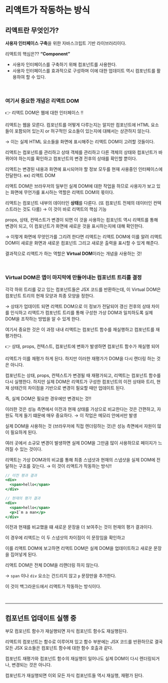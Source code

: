 # 리액트가 작동하는 방식

## 리액트란 무엇인가?

**사용자 인터페이스 구축**을 위한 자바스크립트 기반 라이브러리이다.

리액트의 핵심은?? **“Component”**

- 사용자 인터페이스를 구축하기 위해 컴포넌트를 사용한다.
- 사용자 인터페이스를 효과적으로 구성하며 이에 대한 업데이트 역시 컴포넌트를 활용하여 할 수 있다.

<br />

### 여기서 중요한 개념은 리액트 DOM

👉 리액트 DOM은 웹에 대한 인터페이스 !!

리액트는 웹을 모른다. 컴포넌트를 어떻게 다루는지는 알지만 컴포넌트에 HTML 요소들이 포함되어 있는지 or 허구적인 요소들이 있는지에 대해서는 상관하지 않는다.

→ 이는 실제 HTML 요소들을 화면에 표시해주는 리액트 DOM이 고려할 것들이다.

리액트는 컴포넌트를 관리하고 상태 객체를 관리하고 다른 객체의 상태와 컴포넌트가 바뀌어야 하는지를 확인하고 컴포넌트의 변경 전후의 상태를 확인할 뿐이다.

리액트는 변경된 내용과 화면에 표시되어야 할 정보 모두를 현재 사용중인 인터페이스에 전달한다. ex) 리액트 DOM

리액트 DOM은 브라우저의 일부인 실제 DOM에 대한 작업을 하므로 사용자가 보고 있는 화면에 무언가를 표시하는 역할은 리액트 DOM의 몫이다.

리액트는 컴포넌트 내부의 데이터인 **상태**를 다룬다.
(또 컴포넌트 전체의 데이터인 컨텍스트라는 것도 다룸)
→ 이 것이 바로 리액트의 핵심 기능

props, 상태, 컨텍스트가 변경이 되면 이 것을 사용하는 컴포넌트 역시 리액트를 통해 변경이 되고, 이 컴포넌트가 화면에 새로운 것을 표시하는지에 대해 확인한다.

→ 이렇게 화면에 무엇인가를 그리려 한다면 리액트는 리액트 DOM에 이를 알려
리액트 DOM이 새로운 화면과 새로운 컴포넌트 그리고 새로운 출력을 표시할 수 있게 해준다.

결과적으로 리액트가 하는 역할은 **Virtual DOM**이라는 개념을 사용하는 것!

<br />

### Virtual DOM은 앱이 마지막에 만들어내는 컴포넌트 트리를 결정

각각 하위 트리를 갖고 있는 컴포넌트들은 JSX 코드를 반환하는데,
이 Virtual DOM은 컴포넌트 트리의 현재 모양과 최종 모양을 정한다.

→ 상태가 업데이트 되면 리액트 DOM으로 이 정보가 전달되어 갱신 전후의
상태 차이를 인식하고 리액트가 컴포넌트 트리를 통해 구성한 가상 DOM과
일치하도록 실제 DOM을 조작하는 방법을 알 수 있게 한다.

여기서 중요한 것은
이 과정 내내 리액트는 컴포넌트 함수를 재실행하고 컴포넌트를 재평가한다.

👉 상태, props, 컨텍스트, 컴포넌트에 변화가 발생하면 컴포넌트 함수가 재실행 되어

리액트가 이를 재평가 하게 된다. 하지만 이러한 재평가가 DOM을 다시 랜더링 하는 것은 아니다.

컴포넌트는 상태, props, 컨텍스트가 변경될 때 재평가되고, 리액트는 컴포넌트 함수를 다시 실행한다. 하지만 실제 DOM은 리액트가 구성한 컴포넌트의 이전 상태와 트리, 현재 상태간의 차이점을 기반으로 변경이 필요할 때만 업데이트 된다.

즉, 실제 DOM은 필요한 경우에만 변경되는 것!!

이러한 것은 성능 측면에서
이전과 현재 상태를 가상으로 비교한다는 것은 간편하고, 자원도 적게 들기 떄문에 매우 중요하다. → 이 작업은 메모리 안에서만 발생

실제 DOM을 사용하는 것 (브라우저에 직접 렌더링하는 것)은 성능 측면에서 자원이 많이 필요하게 된다.

여러 곳에서 소규모 변경이 발생하면 실제 DOM을 그만큼 많이 사용하므로 페이지가 느려질 수 있는 것이다.

리액트는 가상 DOM과의 비교를 통해 최종 스냅샷과 현재의 스냅샷을 실제 DOM에 전달하는 구조를 갖는다. → 이 것이 리액트가 작동하는 방식!!

```jsx
// 이전 평과 결과
<div>
  <span>hello</span>
</div>
```

```jsx
// 현재의 평가 결과
<div>
  <span>hello</span>
  <p>I`m a man</p>
</div>
```

이전과 현재를 비교했을 떄 새로운 문장을 더 보여주는 것이 현재의 평가 결과이다.

이 경우에 리액트는 이 두 스냅샷의 차이점이 이 문장임을 확인하고

이를 리액트 DOM에 보고하면 리액트 DOM은 실제 DOM을 업데이트하고
새로운 문장을 집어넣게 된다.

리액트 DOM은 전체 DOM을 리랜더링 하지 않는다.

→ `span` 이나 `div` 요소는 건드리지 않고 `p` 문장만을 추가한다.

이 것이 백그라운드에서 리액트가 작동하는 방식이다.

<br />

---

## 컴포넌트 업데이트 실행 중

부모 컴포넌트 함수가 재실행되면 자식 컴포넌트 함수도 재실행된다.

리액트의 컴포넌트는 함수로 이루어져 있고 함수 부분에는 JSX 코드를 반환하므로
결국 모든 JSX 요소들은 컴포넌트 함수에 대한 함수 호출과 같다.

컴포넌트 재평가와 컴포넌트 함수의 재실행이 일어나도 실제 DOM이 다시 렌더링되거나, 변경되는 것은 아니다.

컴포넌트가 재실행되면 이외 모든 자식 컴포넌트들 역시 재실행, 재평가 된다.
